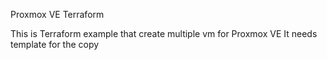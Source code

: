 Proxmox VE Terraform

This is Terraform example that create multiple vm for Proxmox VE
It needs template for the copy 
